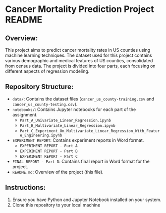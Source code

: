 # Cancer Mortality Prediction Project README

## Overview:
This project aims to predict cancer mortality rates in US counties using machine learning techniques. The dataset used for this project contains various demographic and medical features of US counties, consolidated from census data. The project is divided into four parts, each focusing on different aspects of regression modeling.

## Repository Structure:
- `data/`: Contains the dataset files (`cancer_us_county-training.csv` and `cancer_us_county-testing.csv`).
- `notebooks/`: Contains Jupyter notebooks for each part of the assignment.
  - `Part_A_Univariate_Linear_Regression.ipynb`
  - `Part_B_Multivariate_Linear_Regression.ipynb`
  - `Part_C_Experiment_On_Multivariate_Linear_Regression_With_Feature_Engineering.ipynb`
- `EXPERIMENT REPORT`: Contains experiment reports in Word format.
  - `EXPERIMENT REPORT - Part A`
  - `EXPERIMENT REPORT - Part B`
  - `EXPERIMENT REPORT - Part C`
- `FINAL REPORT - Part D`: Contains final report in Word format for the project.
- `README.md`: Overview of the project (this file).

## Instructions:
1. Ensure you have Python and Jupyter Notebook installed on your system.
2. Clone this repository to your local machine
